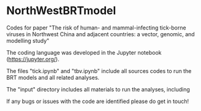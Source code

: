 # NorthWestBRTmodel

Codes for paper "The risk of human- and mammal-infecting tick-borne viruses in Northwest China and adjacent countries: a vector, genomic, and modelling study"

The coding language was developed in the Jupyter notebook (https://jupyter.org/).

The files "tick.ipynb" and "tbv.ipynb" include all sources codes to run the BRT models and all related analyses.

The "input" directory includes all materials to run the analyses, including 


If any bugs or issues with the code are identified please do get in touch!
